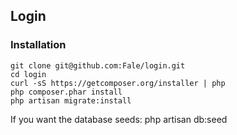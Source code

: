 ## Login

### Installation
    git clone git@github.com:Fale/login.git
    cd login
    curl -sS https://getcomposer.org/installer | php
    php composer.phar install
    php artisan migrate:install
If you want the database seeds:
    php artisan db:seed

